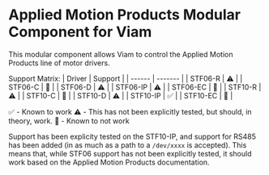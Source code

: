 # Applied Motion Products Modular Component for Viam

This modular component allows Viam to control the Applied Motion Products line of motor drivers. 

Support Matrix:
| Driver | Support |
| ------ | ------- |
| STF06-R | :warning: | 
| STF06-C | :no_entry_sign: | 
| STF06-D | :warning: | 
| STF06-IP | :warning: |
| STF06-EC | :no_entry_sign: | 
| STF10-R | :warning: |
| STF10-C | :no_entry_sign: | 
| STF10-D | :warning: | 
| STF10-IP | :white_check_mark: | 
| STF10-EC | :no_entry_sign: | 

:white_check_mark: - Known to work
:warning: - This has not been explicitly tested, but should, in theory, work.
:no_entry_sign: - Known to not work

Support has been explicity tested on the STF10-IP, and support for RS485 has been added (in as much as a path to a `/dev/xxxx` is accepted). This means that, while STF06 support has not been explicitly tested, it should work based on the Applied Motion Products documentation.
